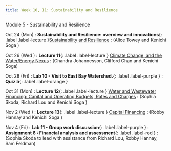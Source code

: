 ```yaml
---
title: Week 10, 11: Sustainability and Resilience
---
```

Module 5 - Sustainability and Resilience

Oct 24 (Mon) 
: **Sustainability and Resilience: overview and innovations**{: .label .label-lecture }[Sustainability and Resilience](/CivEng112/lectures/10-24) 
: (Alice Towey and Kenichi Soga )

Oct 26 (Wed ) 
: **Lecture 11**{: .label .label-lecture } [Climate Change, and the Water/Energy Nexus](/CivEng112/lectures/10-26) 
: (Chandra Johannesson, Clifford Chan and Kenichi Soga)

Oct 28 (Fri) 
: **Lab 10 - Visit to East Bay Watershed.**{: .label .label-purple } 
: **Quiz 5**{: .label .label-orange }

Oct 31 (Mon) 
: **Lecture 12**{: .label .label-lecture } [Water and Wastewater Financing: Capital and Operating Budgets, Rates and Charges](/CivEng112/lectures/10-31) 
: (Sophia Skoda, Richard Lou and Kenichi Soga )

Nov 2 (Wed ) 
: **Lecture 13**{: .label .label-lecture } [Capital Financing](/CivEng112/lectures/11-02) 
: (Robby Hannay and Kenichi Soga )

Nov 4 (Fri) 
: **Lab 11 - Group work discussion**{: .label .label-purple } 
: **Assignment 6 : Financial analysis and assessment**{: .label .label-red } []() 
: (Sophia Skoda to lead with assistance from Richard Lou, Robby Hannay, Sam Feldman)